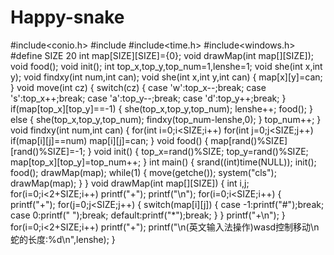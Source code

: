 # Happy-snake
#include<conio.h>
#include<cstdio>
#include<time.h>
#include<windows.h>
#define SIZE 20
int map[SIZE][SIZE]={0};
void drawMap(int map[][SIZE]);
void food();
void init();
int top_x,top_y,top_num=1,lenshe=1;
void she(int x,int y);
void findxy(int num,int can);
void she(int x,int y,int can)
{
	map[x][y]=can;
}
void move(int cz)
{
	switch(cz)
	{
		case 'w':top_x--;break;
		case 's':top_x++;break;
		case 'a':top_y--;break;
		case 'd':top_y++;break;
	}
	if(map[top_x][top_y]==-1)
	{
		she(top_x,top_y,top_num);
		lenshe++;
		food();
	}
	else
	{
		she(top_x,top_y,top_num);
		findxy(top_num-lenshe,0);
	}
	top_num++;
} 
void findxy(int num,int can)
{
	for(int i=0;i<SIZE;i++)
	for(int j=0;j<SIZE;j++)
	if(map[i][j]==num)
	map[i][j]=can;
}
void food()
{
	map[rand()%SIZE][rand()%SIZE]=-1;
}
void init()
{
	top_x=rand()%SIZE;
	top_y=rand()%SIZE;
	map[top_x][top_y]=top_num++;
}
int main()
{
	srand((int)time(NULL));
	init();
	food();
	drawMap(map);
	while(1)
	{
		move(getche());
		system("cls");
		drawMap(map);
	}
}
void drawMap(int map[][SIZE])
{
	int i,j;
	for(i=0;i<2+SIZE;i++)
	printf("+");
	printf("\n");
	for(i=0;i<SIZE;i++)
	{
		printf("+");
		for(j=0;j<SIZE;j++)
		{
		switch(map[i][j])
		{
			case -1:printf("#");break;
			case 0:printf(" ");break;
			default:printf("*");break;
		}
	    }
	    printf("+\n");
	}
	for(i=0;i<2+SIZE;i++)
	printf("+");
	printf("\n(英文输入法操作)wasd控制移动\n蛇的长度:%d\n",lenshe);
}
